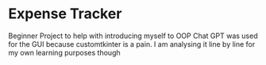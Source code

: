 # Expense Tracker
Beginner Project to help with introducing myself to OOP 
Chat GPT was used for the GUI because customtkinter is a pain. I am analysing it line by line for my own learning purposes though
